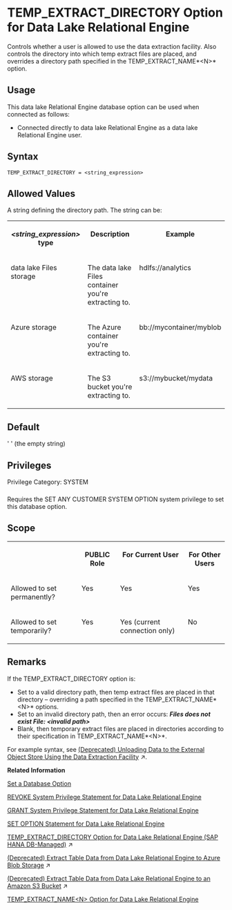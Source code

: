 <!-- loioa65cd33584f210159126844d7b32b6a8 -->

# TEMP\_EXTRACT\_DIRECTORY Option for Data Lake Relational Engine

Controls whether a user is allowed to use the data extraction facility. Also controls the directory into which temp extract files are placed, and overrides a directory path specified in the TEMP\_EXTRACT\_NAME*<N\>* option.



<a name="loioa65cd33584f210159126844d7b32b6a8__section_ah3_h5q_znb"/>

## Usage

This data lake Relational Engine database option can be used when connected as follows:

-   Connected directly to data lake Relational Engine as a data lake Relational Engine user.



<a name="loioa65cd33584f210159126844d7b32b6a8__temp_extract_directory_syntax1"/>

## Syntax

```
TEMP_EXTRACT_DIRECTORY = <string_expression>
```



<a name="loioa65cd33584f210159126844d7b32b6a8__temp_extract_directory_values1"/>

## Allowed Values

A string defining the directory path. The string can be:


<table>
<tr>
<th valign="top">

*<string\_expression\>* type

</th>
<th valign="top">

Description

</th>
<th valign="top">

Example

</th>
</tr>
<tr>
<td valign="top">

data lake Files storage

</td>
<td valign="top">

The data lake Files container you're extracting to.

</td>
<td valign="top">

hdlfs://analytics

</td>
</tr>
<tr>
<td valign="top">

Azure storage

</td>
<td valign="top">

The Azure container you're extracting to.

</td>
<td valign="top">

bb://mycontainer/myblob

</td>
</tr>
<tr>
<td valign="top">

AWS storage

</td>
<td valign="top">

The S3 bucket you're extracting to.

</td>
<td valign="top">

s3://mybucket/mydata

</td>
</tr>
</table>



<a name="loioa65cd33584f210159126844d7b32b6a8__temp_extract_directory_default1"/>

## Default

' ' \(the empty string\)



<a name="loioa65cd33584f210159126844d7b32b6a8__temp_extract_directory_priv1"/>

## Privileges

Privilege Category: SYSTEM



### 

Requires the SET ANY CUSTOMER SYSTEM OPTION system privilege to set this database option.



<a name="loioa65cd33584f210159126844d7b32b6a8__temp_extract_directory_scope1"/>

## Scope


<table>
<tr>
<th valign="top">

 

</th>
<th valign="top">

PUBLIC Role

</th>
<th valign="top">

For Current User

</th>
<th valign="top">

For Other Users

</th>
</tr>
<tr>
<td valign="top">

Allowed to set permanently?

</td>
<td valign="top">

Yes

</td>
<td valign="top">

Yes

</td>
<td valign="top">

Yes

</td>
</tr>
<tr>
<td valign="top">

Allowed to set temporarily?

</td>
<td valign="top">

Yes

</td>
<td valign="top">

Yes \(current connection only\)

</td>
<td valign="top">

No

</td>
</tr>
</table>



<a name="loioa65cd33584f210159126844d7b32b6a8__temp_extract_directory_remarks1"/>

## Remarks

If the TEMP\_EXTRACT\_DIRECTORY option is:

-   Set to a valid directory path, then temp extract files are placed in that directory – overriding a path specified in the TEMP\_EXTRACT\_NAME*<N\>* options.
-   Set to an invalid directory path, then an error occurs: ***Files does not exist File: *<invalid path\>****
-   Blank, then temporary extract files are placed in directories according to their specification in TEMP\_EXTRACT\_NAME*<N\>*.

For example syntax, see [(Deprecated) Unloading Data to the External Object Store Using the Data Extraction Facility](https://help.sap.com/viewer/a8942f1c84f2101594aad09c82c80aea/2024_1_QRC/en-US/a732a39184f21015979f85151aea1b30.html "The data extraction facility is a group of database options that unload data to the external object store.") :arrow_upper_right:.

**Related Information**  


[Set a Database Option](set-a-database-option-0dcb893.md "You set options with the SET OPTION statement.")

[REVOKE System Privilege Statement for Data Lake Relational Engine](../080-sql-statements/revoke-system-privilege-statement-for-data-lake-relational-engine-a3eadda.md "Removes specific system privileges from specific users and the right to administer the privilege.")

[GRANT System Privilege Statement for Data Lake Relational Engine](../080-sql-statements/grant-system-privilege-statement-for-data-lake-relational-engine-a3dfcb0.md "Grants specific system privileges to users or roles, with or without administrative rights.")

[SET OPTION Statement for Data Lake Relational Engine](../080-sql-statements/set-option-statement-for-data-lake-relational-engine-a625da7.md "Changes options that affect the behavior of the database and its compatibility with Transact-SQL. Setting the value of an option can change the behavior for all users or an individual user, in either a temporary or permanent scope.")

[TEMP_EXTRACT_DIRECTORY Option for Data Lake Relational Engine (SAP HANA DB-Managed)](https://help.sap.com/viewer/a898e08b84f21015969fa437e89860c8/2024_1_QRC/en-US/b9f214cdab094fc885a1900d77570fff.html "Controls whether a user is allowed to use the data extraction facility. Also controls the directory into which temp extract files are placed, and overrides a directory path specified in the TEMP_EXTRACT_NAMEN option.") :arrow_upper_right:

[(Deprecated) Extract Table Data from Data Lake Relational Engine to Azure Blob Storage](https://help.sap.com/viewer/a8942f1c84f2101594aad09c82c80aea/2024_1_QRC/en-US/72f882141a704328a7ff18c7b0b1914e.html "Use data lake Relational Engine TEMP_EXTRACT database options in your extraction query to extract data lake Relational Engine data to one or more block blobs in an Azure storage account container.") :arrow_upper_right:

[(Deprecated) Extract Table Data from Data Lake Relational Engine to an Amazon S3 Bucket](https://help.sap.com/viewer/a8942f1c84f2101594aad09c82c80aea/2024_1_QRC/en-US/5389c53044504f4b9c5865c8f9366ebe.html "Use data lake Relational Engine TEMP_EXTRACT database options in your extraction query to extract data lake Relational Engine data to one or more objects in an Amazon S3 bucket.") :arrow_upper_right:

[TEMP\_EXTRACT\_NAME<N\> Option for Data Lake Relational Engine](temp-extract-name-n-option-for-data-lake-relational-engine-a65dd19.md "Specifies the data lake Filescontainer object file name, or theAzure block blob name, or the Amazon S3 bucket object name you’re extracting to. You must specify the name when extracting data from data lake Relational Engine to cloud storage.")

